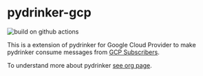 # pydrinker-gcp
![build on github actions](https://github.com/pydrinker/pydrinker-gcp/actions/workflows/test.yml/badge.svg?branch=main)

This is a extension of pydrinker for Google Cloud Provider to make pydrinker consume messages from [GCP Subscribers](https://cloud.google.com/pubsub/docs/subscriber).

To understand more about pydrinker [see org page](https://github.com/pydrinker).
